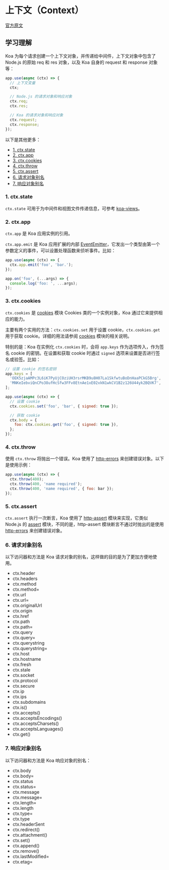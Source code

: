 # 上下文（Context）<!-- omit in toc -->

[官方原文](https://koajs.com/#context)

## 学习理解<!-- omit in toc -->

Koa 为每个请求创建一个上下文对象，并传递给中间件，上下文对象中包含了 Node.js 的原始 req 和 res 对象，以及 Koa 自身的 request 和 response 对象等：

```Javascript
app.use(async (ctx) => {
  // 上下文变量
  ctx;

  // Node.js 的请求对象和响应对象
  ctx.req;
  ctx.res;

  // Koa 的请求对象和响应对象
  ctx.request;
  ctx.response;
});
```

以下是其他更多：

- [1. ctx.state](#1-ctxstate)
- [2. ctx.app](#2-ctxapp)
- [3. ctx.cookies](#3-ctxcookies)
- [4. ctx.throw](#4-ctxthrow)
- [5. ctx.assert](#5-ctxassert)
- [6. 请求对象别名](#6-请求对象别名)
- [7. 响应对象别名](#7-响应对象别名)

### 1. ctx.state

`ctx.state` 可用于为中间件和视图文件传递信息，可参考 [koa-views](https://github.com/queckezz/koa-views/blob/e7b8e4d50160a94ccc9eef2d4fe6488d297b5dde/README.md#example)。

### 2. ctx.app

`ctx.app` 是 Koa 应用实例的引用。

`ctx.app.emit` 是 Koa 应用扩展的内部 [EventEmitter](https://nodejs.org/dist/latest-v16.x/docs/api/events.html)，它发出一个类型由第一个参数定义的事件，可以设置处理函数来侦听事件。比如：

```Javascript
app.use(async (ctx) => {
  ctx.app.emit('foo', 'bar.');
});

app.on('foo', (...args) => {
  console.log('foo: ', ...args);
});
```

### 3. ctx.cookies

`ctx.cookies` 是 [cookies](https://github.com/pillarjs/cookies) 模块 Cookies 类的一个实例对象，Koa 通过它来提供相应的能力。

主要有两个实用的方法：`ctx.cookies.set` 用于设置 cookie，`ctx.cookies.get` 用于获取 cookie。详细的用法请参阅 [cookies](https://github.com/pillarjs/cookies) 模块的相关说明。

特别的是：Koa 在实例化 `ctx.cookies` 时，会将 `app.keys` 作为选项传入，作为签名 cookie 的密钥。在设置和获取 cookie 时通过 `signed` 选项来设置是否进行签名或验签。比如：

```Javascript
// 设置 cookie 的签名密钥
app.keys = [
  'OEK5zjaAMPc3L6iK7PyUjCOziUH3rsrMKB9u8H07La1SkfwtuBoDnHaaPCkG5Brg',
  'MNKeIebviQnCPo38ufHcSfw3FFv8EtnAe1xE02xkN1wkCV1B2z126U44yk2BQVK7',
];

app.use(async (ctx) => {
  // 设置 cookie
  ctx.cookies.set('foo', 'bar', { signed: true });

  // 获取 cookie
  ctx.body = {
    foo: ctx.cookies.get('foo', { signed: true }),
  };
});
```

### 4. ctx.throw

使用 `ctx.throw` 将抛出一个错误。Koa 使用了 [http-errors](https://github.com/jshttp/http-errors) 来创建错误对象。以下是使用示例：

```Javascript
app.use(async (ctx) => {
  ctx.throw(400);
  ctx.throw(400, 'name required');
  ctx.throw(400, 'name required', { foo: bar });
});
```

### 5. ctx.assert

`ctx.assert` 执行一次断言，Koa 使用了 [http-assert](https://github.com/jshttp/http-assert) 模块来实现，它类似 Node.js 的 [assert](https://nodejs.org/dist/latest-v16.x/docs/api/assert.html) 模块，不同的是，http-assert 模块断言不通过时抛出的是使用 [http-errors](https://github.com/jshttp/http-errors) 来创建错误对象。

### 6. 请求对象别名

以下访问器和方法是 Koa 请求对象的别名，这样做的目的是为了更加方便地使用。

- ctx.header
- ctx.headers
- ctx.method
- ctx.method=
- ctx.url
- ctx.url=
- ctx.originalUrl
- ctx.origin
- ctx.href
- ctx.path
- ctx.path=
- ctx.query
- ctx.query=
- ctx.querystring
- ctx.querystring=
- ctx.host
- ctx.hostname
- ctx.fresh
- ctx.stale
- ctx.socket
- ctx.protocol
- ctx.secure
- ctx.ip
- ctx.ips
- ctx.subdomains
- ctx.is()
- ctx.accepts()
- ctx.acceptsEncodings()
- ctx.acceptsCharsets()
- ctx.acceptsLanguages()
- ctx.get()

### 7. 响应对象别名

以下访问器和方法是 Koa 响应对象的别名：

- ctx.body
- ctx.body=
- ctx.status
- ctx.status=
- ctx.message
- ctx.message=
- ctx.length=
- ctx.length
- ctx.type=
- ctx.type
- ctx.headerSent
- ctx.redirect()
- ctx.attachment()
- ctx.set()
- ctx.append()
- ctx.remove()
- ctx.lastModified=
- ctx.etag=
